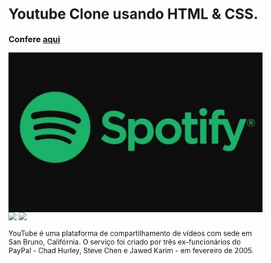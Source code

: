 <h1 align="left">Youtube Clone usando HTML & CSS.</h1>
   
<h3 align="left">Confere <a href="https://devrailan.github.io/DevRailan-clone.Spotify.github.io/">aqui</a></h3>   
<img align="center" src="https://raw.githubusercontent.com/DevRailan/DevRailan-clone.Spotify.github.io/main/imagens/spotify-logo-600x338.webp">
<div inline:block>
    <img src="https://img.shields.io/badge/html5-%23E34F26.svg?style=for-the-badge&logo=html5&logoColor=white" />
    <img src="https://img.shields.io/badge/css3-%231572B6.svg?style=for-the-badge&logo=css3&logoColor=white" />
</div>

<p align="left">YouTube é uma plataforma de compartilhamento
de vídeos com sede em San Bruno, Califórnia. O serviço foi
criado por três ex-funcionários do PayPal - Chad Hurley,
Steve Chen e Jawed Karim - em fevereiro de 2005.</p>
